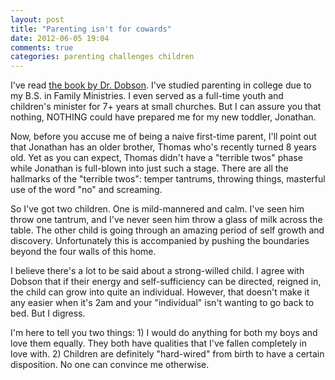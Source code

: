 ```yaml
---
layout: post
title: "Parenting isn't for cowards"
date: 2012-06-05 19:04
comments: true
categories: parenting challenges children
---
```


I've read [the book by Dr. Dobson](http://www.amazon.com/Parenting-Isnt-Cowards-James-Dobson/dp/0849940141). I've studied parenting in college due to my B.S. in Family Ministries.  I even served as a full-time youth and children's minister for 7+ years at small churches.  But I can assure you that nothing, NOTHING could have prepared me for my new toddler, Jonathan.

Now, before you accuse me of being a naive first-time parent, I'll point out that Jonathan has an older brother, Thomas who's recently turned 8 years old.  Yet as you can expect, Thomas didn't have a "terrible twos" phase while Jonathan is full-blown into just such a stage.  There are all the hallmarks of the "terrible twos": temper tantrums, throwing things, masterful use of the word "no" and screaming.

So I've got two children.  One is mild-mannered and calm.  I've seen him throw one tantrum, and I've never seen him throw a glass of milk across the table.  The other child is going through an amazing period of self growth and discovery. Unfortunately this is accompanied by pushing the boundaries beyond the four walls of this home.

I believe there's a lot to be said about a strong-willed child.  I agree with Dobson that if their energy and self-sufficiency can be directed, reigned in, the child can grow into quite an individual.  However, that doesn't make it any easier when it's 2am and your "individual" isn't wanting to go back to bed.  But I digress.

I'm here to tell you two things: 1) I would do anything for both my boys and love them equally.  They both have qualities that I've fallen completely in love with.  2) Children are definitely "hard-wired" from birth to have a certain disposition.  No one can convince me otherwise.